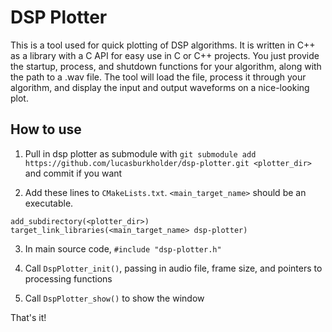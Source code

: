 # DSP Plotter

This is a tool used for quick plotting of DSP algorithms. It is written in C++ as a library with a C API for easy use in C or C++ projects. You just provide the startup, process, and shutdown functions for your algorithm, along with the path to a .wav file. The tool will load the file, process it through your algorithm, and display the input and output waveforms on a nice-looking plot.

## How to use
1) Pull in dsp plotter as submodule with `git submodule add https://github.com/lucasburkholder/dsp-plotter.git <plotter_dir>` and commit if you want

2) Add these lines to `CMakeLists.txt`. `<main_target_name>` should be an executable.

```
add_subdirectory(<plotter_dir>)
target_link_libraries(<main_target_name> dsp-plotter)
```

3) In main source code, `#include "dsp-plotter.h"`

4) Call `DspPlotter_init()`, passing in audio file, frame size, and pointers to processing functions

5) Call `DspPlotter_show()` to show the window

That's it!